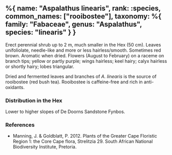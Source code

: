 %{
    name: "Aspalathus linearis",
    rank: :species,
    common_names: ["rooibostee"],
    taxonomy: %{
        family: "Fabaceae",
        genus: "Aspalathus",
        species: "linearis"
    }
}
---

Erect perennial shrub up to 2 m, much smaller in the Hex (50 cm). Leaves unifoliolate, needle-like and more or
less hairless/smooth. Sometimes red brown. Aromatic when dried. Flowers (August to February) on a raceme
on branch tips; yellow or partly purple; wings hairless; keel hairy; calyx hairless or shortly hairy; lobes
triangular.

<!-- read more -->

Dried and fermented leaves and branches of *A. linearis* is the source of rooibostee (red bush tea). Rooibostee
is caffeine-free and rich in anti-oxidants.

### Distribution in the Hex

Lower to higher slopes of De Doorns Sandstone Fynbos.

### References

* Manning, J. & Goldblatt, P. 2012. Plants of the Greater Cape Floristic Region 1: the Core Cape flora, Strelitzia 29. South African National Biodiversity Institute, Pretoria.